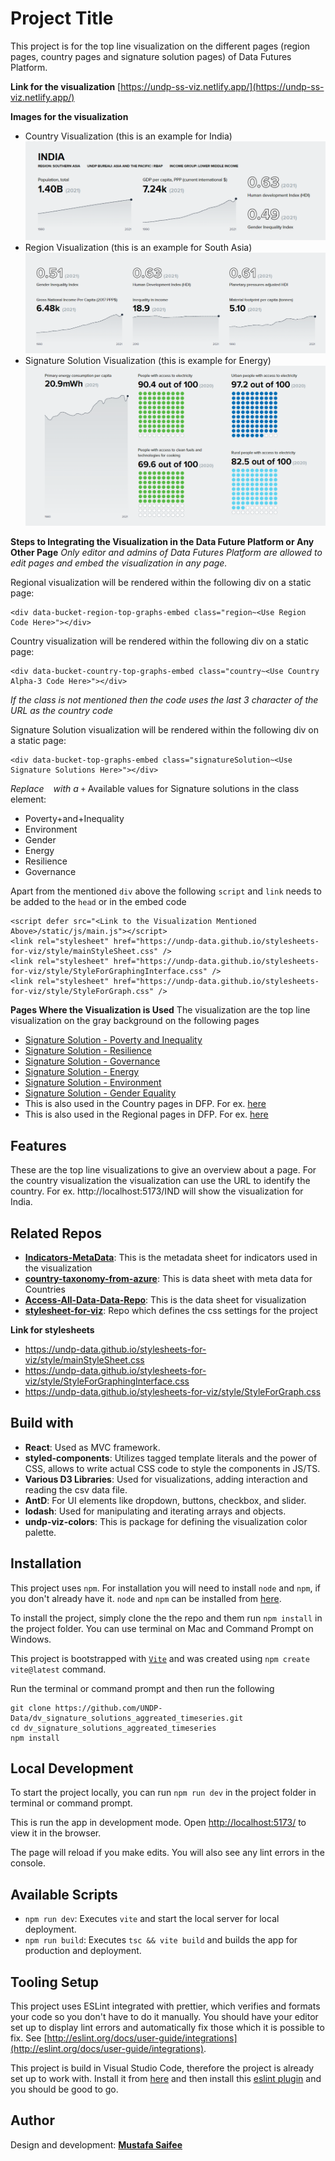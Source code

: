 # Project Title
This project is for the top line visualization on the different pages (region pages, country pages and signature solution pages) of Data Futures Platform.

__Link for the visualization__
[https://undp-ss-viz.netlify.app/](https://undp-ss-viz.netlify.app/)

__Images for the visualization__

* Country Visualization (this is an example for India)
![Country Viz](readmeImgs/CountryViz.png)
* Region Visualization (this is an example for South Asia)
![Region Viz](readmeImgs/RegionViz.png)
* Signature Solution Visualization (this is example for Energy)
![Signature Solution Viz](readmeImgs/SSViz.png)

__Steps to Integrating the Visualization in the Data Future Platform or Any Other Page__
_Only editor and admins of Data Futures Platform are allowed to edit pages and embed the visualization in any page._

Regional visualization will be rendered within the following div on a static page:
```
<div data-bucket-region-top-graphs-embed class="region~<Use Region Code Here>"></div>
```

Country visualization will be rendered within the following div on a static page:
```
<div data-bucket-country-top-graphs-embed class="country~<Use Country Alpha-3 Code Here>"></div>
```
_If the class is not mentioned then the code uses the last 3 character of the URL as the country code_

Signature Solution visualization will be rendered within the following div on a static page:
```
<div data-bucket-top-graphs-embed class="signatureSolution~<Use Signature Solutions Here>"></div>
```
_Replace ` ` with a `+`_
Available values for Signature solutions in the class element:
* Poverty+and+Inequality
* Environment
* Gender
* Energy
* Resilience
* Governance

Apart from the mentioned `div` above the following `script` and `link` needs to be added to the `head` or in the embed code
```
<script defer src="<Link to the Visualization Mentioned Above>/static/js/main.js"></script>
<link rel="stylesheet" href="https://undp-data.github.io/stylesheets-for-viz/style/mainStyleSheet.css" />
<link rel="stylesheet" href="https://undp-data.github.io/stylesheets-for-viz/style/StyleForGraphingInterface.css" />
<link rel="stylesheet" href="https://undp-data.github.io/stylesheets-for-viz/style/StyleForGraph.css" />
```

__Pages Where the Visualization is Used__
The visualization are the top line visualization on the gray background on the following pages
* [Signature Solution - Poverty and Inequality](https://data.undp.com/topics/poverty-and-inequality)
* [Signature Solution - Resilience](https://data.undp.com/topics/resilience)
* [Signature Solution - Governance](https://data.undp.com/topics/governance)
* [Signature Solution - Energy](https://data.undp.com/topics/energy)
* [Signature Solution - Environment](https://data.undp.com/topics/environment)
* [Signature Solution - Gender Equality](https://data.undp.com/topics/gender-equality)
* This is also used in the Country pages in DFP. For ex. [here](https://data.undp.acsitefactory.com/countries/AFG)
* This is also used in the Regional pages in DFP. For ex. [here](https://data.undp.acsitefactory.com/countries/AFG)

## Features
These are the top line visualizations to give an overview about a page.
For the country visualization the visualization can use the URL to identify the country. For ex. http://localhost:5173/IND will show the visualization for India.

## Related Repos
* [__Indicators-MetaData__](https://github.com/UNDP-Data/Indicators-MetaData): This is the metadata sheet for indicators used in the visualization
* [__country-taxonomy-from-azure__](https://github.com/UNDP-Data/country-taxonomy-from-azure): This is data sheet with meta data for Countries
* [__Access-All-Data-Data-Repo__](https://github.com/UNDP-Data/Access-All-Data-Data-Repo): This is the data sheet for visualization
* [__stylesheet-for-viz__](https://github.com/UNDP-Data/stylesheets-for-viz): Repo which defines the css settings for the project

__Link for stylesheets__
* https://undp-data.github.io/stylesheets-for-viz/style/mainStyleSheet.css
* https://undp-data.github.io/stylesheets-for-viz/style/StyleForGraphingInterface.css
* https://undp-data.github.io/stylesheets-for-viz/style/StyleForGraph.css

## Build with
* __React__: Used as MVC framework.
* __styled-components__: Utilizes tagged template literals and the power of CSS, allows to write actual CSS code to style the components in JS/TS.
* __Various D3 Libraries__: Used for visualizations, adding interaction and reading the csv data file.
* __AntD__: For UI elements like dropdown, buttons, checkbox, and slider.
* __lodash__: Used for manipulating and iterating arrays and objects.
* __undp-viz-colors__: This is package for defining the visualization color palette.

## Installation
This project uses `npm`. For installation you will need to install `node` and `npm`, if you don't already have it. `node` and `npm` can be installed from [here](https://nodejs.org/en/download/).

To install the project, simply clone the the repo and them run `npm install` in the project folder. You can use terminal on Mac and Command Prompt on Windows.

This project is bootstrapped with [`Vite`](https://vitejs.dev/) and was created using `npm create vite@latest` command.

Run the terminal or command prompt and then run the following

```
git clone https://github.com/UNDP-Data/dv_signature_solutions_aggreated_timeseries.git
cd dv_signature_solutions_aggreated_timeseries
npm install
```

## Local Development
To start the project locally, you can run `npm run dev` in the project folder in terminal or command prompt.

This is run the app in development mode. Open [http://localhost:5173/](http://localhost:5173/) to view it in the browser.

The page will reload if you make edits. You will also see any lint errors in the console.

## Available Scripts
* `npm run dev`: Executes `vite` and start the local server for local deployment.
* `npm run build`: Executes `tsc && vite build` and builds the app for production and deployment.

## Tooling Setup
This project uses ESLint integrated with prettier, which verifies and formats your code so you don't have to do it manually. You should have your editor set up to display lint errors and automatically fix those which it is possible to fix. See [http://eslint.org/docs/user-guide/integrations](http://eslint.org/docs/user-guide/integrations).

This project is build in Visual Studio Code, therefore the project is already set up to work with. Install it from [here](https://code.visualstudio.com/) and then install this [eslint plugin](https://marketplace.visualstudio.com/items?itemName=dbaeumer.vscode-eslint) and you should be good to go.

## Author
Design and development: [**Mustafa Saifee**](mailto:mustafa.saifee@undp.org)